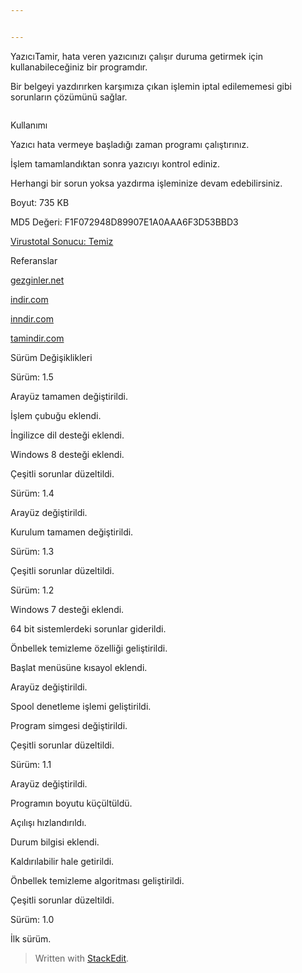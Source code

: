 ```yaml
---


---
```


<p>YazıcıTamir, hata veren yazıcınızı çalışır duruma getirmek için kullanabileceğiniz bir programdır.</p>
<p>Bir belgeyi yazdırırken karşımıza çıkan işlemin iptal edilememesi gibi sorunların çözümünü sağlar.</p>
<p><img src="https://cdn-images-1.medium.com/max/1500/1*LQv0WRGZr9MNhVpCr303aw.jpeg" alt=""></p>
<p>Kullanımı</p>
<p>Yazıcı hata vermeye başladığı zaman programı çalıştırınız.</p>
<p>İşlem tamamlandıktan sonra yazıcıyı kontrol ediniz.</p>
<p>Herhangi bir sorun yoksa yazdırma işleminize devam edebilirsiniz.</p>
<p>Boyut: 735 KB</p>
<p>MD5 Değeri: F1F072948D89907E1A0AAA6F3D53BBD3</p>
<p><a href="https://www.virustotal.com/tr/file/fb1dfa2b692b55d2a052eaf45a8cdb1fe280d86c18266d03a1474366b9662835/analysis/1372986941">Virustotal Sonucu: Temiz</a></p>
<p>Referanslar</p>
<p><a href="http://www.gezginler.net/indir/koker-yazici-tamir.html">gezginler.net</a></p>
<p><a href="http://www.indir.com/koker-yazici-tamir">indir.com</a></p>
<p><a href="http://www.inndir.com/Koker-Yazici-Tamir-49928p.html">inndir.com</a></p>
<p><a href="http://www.tamindir.com/koker-yazici-tamir/">tamindir.com</a></p>
<p>Sürüm Değişiklikleri</p>
<p>Sürüm: 1.5</p>
<p>Arayüz tamamen değiştirildi.</p>
<p>İşlem çubuğu eklendi.</p>
<p>İngilizce dil desteği eklendi.</p>
<p>Windows 8 desteği eklendi.</p>
<p>Çeşitli sorunlar düzeltildi.</p>
<p>Sürüm: 1.4</p>
<p>Arayüz değiştirildi.</p>
<p>Kurulum tamamen değiştirildi.</p>
<p>Sürüm: 1.3</p>
<p>Çeşitli sorunlar düzeltildi.</p>
<p>Sürüm: 1.2</p>
<p>Windows 7 desteği eklendi.</p>
<p>64 bit sistemlerdeki sorunlar giderildi.</p>
<p>Önbellek temizleme özelliği geliştirildi.</p>
<p>Başlat menüsüne kısayol eklendi.</p>
<p>Arayüz değiştirildi.</p>
<p>Spool denetleme işlemi geliştirildi.</p>
<p>Program simgesi değiştirildi.</p>
<p>Çeşitli sorunlar düzeltildi.</p>
<p>Sürüm: 1.1</p>
<p>Arayüz değiştirildi.</p>
<p>Programın boyutu küçültüldü.</p>
<p>Açılışı hızlandırıldı.</p>
<p>Durum bilgisi eklendi.</p>
<p>Kaldırılabilir hale getirildi.</p>
<p>Önbellek temizleme algoritması geliştirildi.</p>
<p>Çeşitli sorunlar düzeltildi.</p>
<p>Sürüm: 1.0</p>
<p>İlk sürüm.</p>
<blockquote>
<p>Written with <a href="https://stackedit.io/">StackEdit</a>.</p>
</blockquote>

